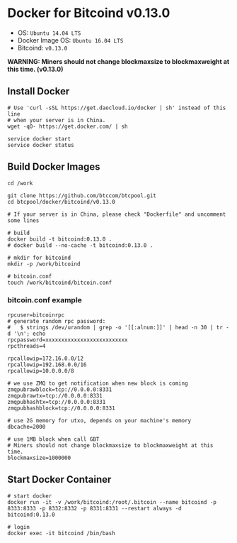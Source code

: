 Docker for Bitcoind v0.13.0
============================

* OS: `Ubuntu 14.04 LTS`
* Docker Image OS: `Ubuntu 16.04 LTS`
* Bitcoind: `v0.13.0`

**WARNING: Miners should not change blockmaxsize to blockmaxweight at this time. (v0.13.0)**

## Install Docker

```
# Use 'curl -sSL https://get.daocloud.io/docker | sh' instead of this line
# when your server is in China.
wget -qO- https://get.docker.com/ | sh

service docker start
service docker status
```

## Build Docker Images

```
cd /work

git clone https://github.com/btccom/btcpool.git
cd btcpool/docker/bitcoind/v0.13.0

# If your server is in China, please check "Dockerfile" and uncomment some lines

# build
docker build -t bitcoind:0.13.0 .
# docker build --no-cache -t bitcoind:0.13.0 .

# mkdir for bitcoind
mkdir -p /work/bitcoind

# bitcoin.conf
touch /work/bitcoind/bitcoin.conf
```

### bitcoin.conf example

```
rpcuser=bitcoinrpc
# generate random rpc password:
#   $ strings /dev/urandom | grep -o '[[:alnum:]]' | head -n 30 | tr -d '\n'; echo
rpcpassword=xxxxxxxxxxxxxxxxxxxxxxxxxx
rpcthreads=4

rpcallowip=172.16.0.0/12
rpcallowip=192.168.0.0/16
rpcallowip=10.0.0.0/8

# we use ZMQ to get notification when new block is coming
zmqpubrawblock=tcp://0.0.0.0:8331
zmqpubrawtx=tcp://0.0.0.0:8331
zmqpubhashtx=tcp://0.0.0.0:8331
zmqpubhashblock=tcp://0.0.0.0:8331

# use 2G memory for utxo, depends on your machine's memory
dbcache=2000

# use 1MB block when call GBT
# Miners should not change blockmaxsize to blockmaxweight at this time.
blockmaxsize=1000000
```

## Start Docker Container

```
# start docker
docker run -it -v /work/bitcoind:/root/.bitcoin --name bitcoind -p 8333:8333 -p 8332:8332 -p 8331:8331 --restart always -d bitcoind:0.13.0

# login
docker exec -it bitcoind /bin/bash
```
